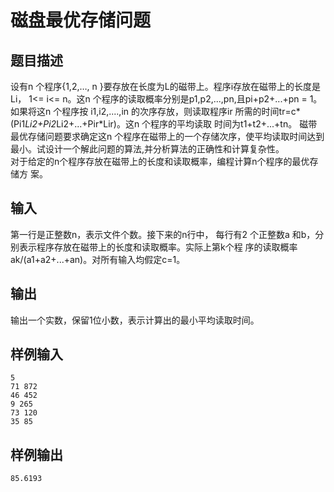 # 磁盘最优存储问题
## 题目描述
设有n 个程序{1,2,…, n }要存放在长度为L的磁带上。程序i存放在磁带上的长度是Li， 1<= i<= n。这n 个程序的读取概率分别是p1,p2,...,pn,且pi+p2+...+pn = 1。如果将这n 个程序按 i1,i2,....,in 的次序存放，则读取程序ir 所需的时间tr=c*(Pi1*Li2+Pi2*Li2+...+Pir*Lir)。这n 个程序的平均读取 时间为t1+t2+...+tn。 磁带最优存储问题要求确定这n 个程序在磁带上的一个存储次序，使平均读取时间达到 最小。试设计一个解此问题的算法,并分析算法的正确性和计算复杂性。    
对于给定的n个程序存放在磁带上的长度和读取概率，编程计算n个程序的最优存储方 案。  
## 输入
第一行是正整数n，表示文件个数。接下来的n行中， 每行有2 个正整数a 和b，分别表示程序存放在磁带上的长度和读取概率。实际上第k个程 序的读取概率ak/(a1+a2+...+an)。对所有输入均假定c=1。
## 输出
输出一个实数，保留1位小数，表示计算出的最小平均读取时间。
## 样例输入
```text
5 
71 872 
46 452 
9 265 
73 120 
35 85 
```
## 样例输出
```text
85.6193
```